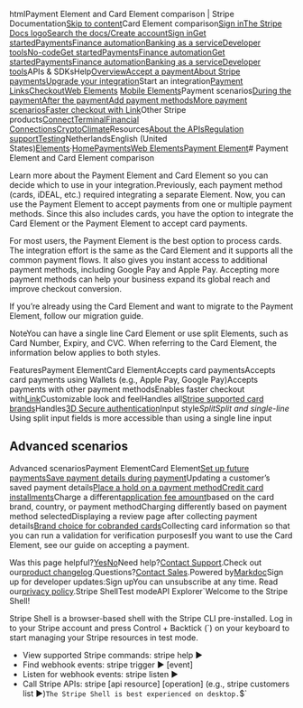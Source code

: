 htmlPayment Element and Card Element comparison | Stripe Documentation[Skip to content](#main-content)Card Element comparison[Sign in](https://dashboard.stripe.com/login?redirect=https%3A%2F%2Fdocs.stripe.com%2Fpayments%2Fpayment-card-element-comparison)[The Stripe Docs logo](/)[Search the docs/](#)[Create account](https://dashboard.stripe.com/register)[Sign in](https://dashboard.stripe.com/login?redirect=https%3A%2F%2Fdocs.stripe.com%2Fpayments%2Fpayment-card-element-comparison)[Get started](/get-started)[Payments](/payments)[Finance automation](/finance-automation)[Banking as a service](/financial-services)[Developer tools](/development)[No-code](/no-code)[Get started](/get-started)[Payments](/payments)[Finance automation](/finance-automation)[](#)[Get started](/get-started)[Payments](/payments)[Finance automation](/finance-automation)[Banking as a service](/financial-services)[Developer tools](/development)[](#)APIs & SDKsHelp[Overview](/docs/payments)[Accept a payment](#)[About Stripe payments](#)[Upgrade your integration](/docs/payments/upgrades)Start an integration[Payment Links](#)[Checkout](#)[Web Elements](#)
[Mobile Elements](#)Payment scenarios[During the payment](#)[After the payment](#)[Add payment methods](#)[More payment scenarios](#)[Faster checkout with Link](#)Other Stripe products[Connect](#)[Terminal](#)[Financial Connections](#)[Crypto](#)[Climate](#)Resources[About the APIs](#)[Regulation support](#)[Testing](/docs/testing)NetherlandsEnglish (United States)[](#)[](#)[Elements](/payments/elements)·[Home](/docs)[Payments](/docs/payments)[Web Elements](/docs/payments/elements)[Payment Element](/docs/payments/payment-element)# Payment Element and Card Element comparison

Learn more about the Payment Element and Card Element so you can decide which to use in your integration.Previously, each payment method (cards, iDEAL, etc.) required integrating a separate Element. Now, you can use the Payment Element to accept payments from one or multiple payment methods. Since this also includes cards, you have the option to integrate the Card Element or the Payment Element to accept card payments.

For most users, the Payment Element is the best option to process cards. The integration effort is the same as the Card Element and it supports all the common payment flows. It also gives you instant access to additional payment methods, including Google Pay and Apple Pay. Accepting more payment methods can help your business expand its global reach and improve checkout conversion.

If you’re already using the Card Element and want to migrate to the Payment Element, follow our migration guide.

NoteYou can have a single line Card Element or use split Elements, such as Card Number, Expiry, and CVC. When referring to the Card Element, the information below applies to both styles.

FeaturesPayment ElementCard ElementAccepts card paymentsAccepts card payments using Wallets (e.g., Apple Pay, Google Pay)Accepts payments with other payment methodsEnables faster checkout with[Link](/payments/link)Customizable look and feelHandles all[Stripe supported card brands](/payments/cards#supported-card-brands)Handles[3D Secure authentication](/payments/3d-secure)Input style*SplitSplit and single-line* Using split input fields is more accessible than using a single line input

## Advanced scenarios

Advanced scenariosPayment ElementCard Element[Set up future payments](/payments/save-and-reuse)[Save payment details during payment](/payments/save-during-payment)Updating a customer’s saved payment details[Place a hold on a payment method](/payments/place-a-hold-on-a-payment-method)[Credit card installments](/payments/mx-installments)Charge a different[application fee amount](/api/payment_intents/object#payment_intent_object-application_fee_amount)based on the card brand, country, or payment methodCharging differently based on payment method selectedDisplaying a review page after collecting payment details[Brand choice for cobranded cards](/co-badged-cards-compliance)Collecting card information so that you can run a validation for verification purposesIf you want to use the Card Element, see our guide on accepting a payment.

Was this page helpful?[Yes](#)[No](#)Need help?[Contact Support](https://support.stripe.com/).Check out our[product changelog](https://stripe.com/blog/changelog).Questions?[Contact Sales](https://stripe.com/contact/sales).Powered by[Markdoc](https://markdoc.dev)Sign up for developer updates:Sign upYou can unsubscribe at any time. Read our[privacy policy](https://stripe.com/privacy).Stripe ShellTest modeAPI Explorer[](https://stripe.com/docs/stripe-cli#install)`Welcome to the Stripe Shell!

Stripe Shell is a browser-based shell with the Stripe CLI pre-installed. Log in to your
Stripe account and press Control + Backtick (`) on your keyboard to start managing your Stripe
resources in test mode.

- View supported Stripe commands: stripe help ▶️
- Find webhook events: stripe trigger ▶️ [event]
- Listen for webhook events: stripe listen ▶
- Call Stripe APIs: stripe [api resource] [operation] (e.g., stripe customers list ▶️)`The Stripe Shell is best experienced on desktop.`$`